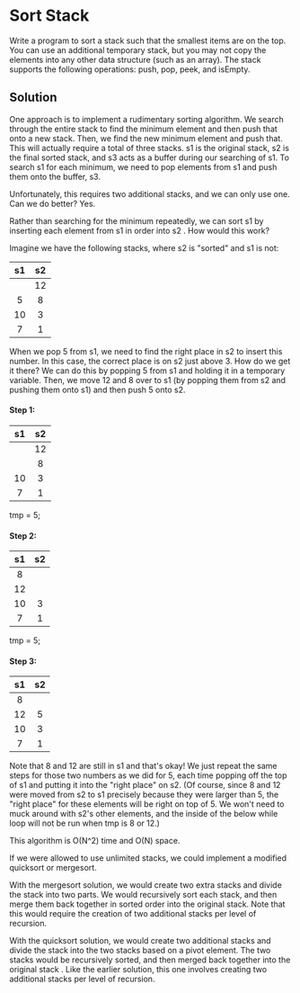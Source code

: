# Sort Stack

Write a program to sort a stack such that the smallest items are on the top. You can use an additional temporary
 stack, but you may not copy the elements into any other data structure (such as an array). The stack supports the
  following operations: push, pop, peek, and isEmpty.
  
## Solution

One approach is to implement a rudimentary sorting algorithm. We search through the entire stack to find the minimum
element and then push that onto a new stack. Then, we find the new minimum element and push that. This will actually
require a total of three stacks. s1 is the original stack, s2 is the final sorted stack, and s3 acts as a buffer
during our searching of s1. To search s1 for each minimum, we need to pop elements from s1 and push them onto the
buffer, s3.
    
Unfortunately, this requires two additional stacks, and we can only use one. Can we do better? Yes.

Rather than searching for the minimum repeatedly, we can sort s1 by inserting each element from s1 in order into s2
. How would this work?

Imagine we have the following stacks, where s2 is "sorted" and s1 is not:

| s1  | s2  |
|:---:|:---:|
|     |  12 |
|  5  |  8  |
| 10  |  3  |
|  7  |  1  |

When we pop 5 from s1, we need to find the right place in s2 to insert this number. In this case, the correct place
is on s2 just above 3. How do we get it there? We can do this by popping 5 from s1 and holding it in a temporary
variable. Then, we move 12 and 8 over to s1 (by popping them from s2 and pushing them onto s1) and then push 5 onto
s2.

#### Step 1:

| s1  | s2  |
|:---:|:---:|
|     |  12 |
|    |  8  |
| 10  |  3  |
|  7  |  1  |

tmp = 5;

#### Step 2:

| s1  | s2  |
|:---:|:---:|
|  8  |     |
| 12  |     |
| 10  |  3  |
|  7  |  1  |

tmp = 5;

#### Step 3:

| s1  | s2  |
|:---:|:---:|
|  8  |     |
| 12  |  5  |
| 10  |  3  |
|  7  |  1  |

Note that 8 and 12 are still in s1 and that's okay! We just repeat the same steps for those two numbers as we did for
5, each time popping off the top of s1 and putting it into the "right place" on s2. (Of course, since 8 and 12 were
moved from s2 to s1 precisely because they were larger than 5, the "right place" for these elements will be right
on top of 5. We won't need to muck around with s2's other elements, and the inside of the below while loop will
not be run when tmp is 8 or 12.)

This algorithm is O(N^2) time and O(N) space.

If we were allowed to use unlimited stacks, we could implement a modified quicksort or mergesort.

With the mergesort solution, we would create two extra stacks and divide the stack into two parts. We would
recursively sort each stack, and then merge them back together in sorted order into the original stack. Note that
this would require the creation of two additional stacks per level of recursion.

With the quicksort solution, we would create two additional stacks and divide the stack into the two stacks based on
a pivot element. The two stacks would be recursively sorted, and then merged back together into the original stack
. Like the earlier solution, this one involves creating two additional stacks per level of recursion.